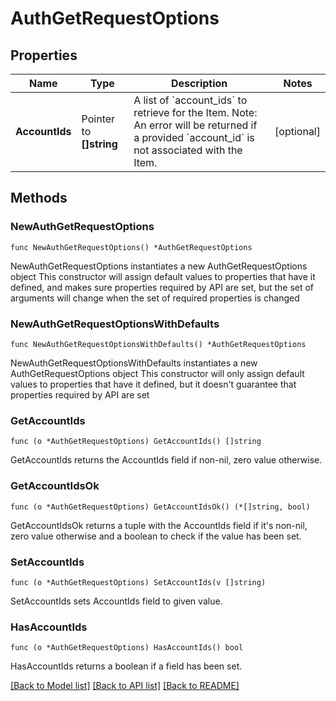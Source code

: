 # AuthGetRequestOptions

## Properties

Name | Type | Description | Notes
------------ | ------------- | ------------- | -------------
**AccountIds** | Pointer to **[]string** | A list of &#x60;account_ids&#x60; to retrieve for the Item. Note: An error will be returned if a provided &#x60;account_id&#x60; is not associated with the Item. | [optional] 

## Methods

### NewAuthGetRequestOptions

`func NewAuthGetRequestOptions() *AuthGetRequestOptions`

NewAuthGetRequestOptions instantiates a new AuthGetRequestOptions object
This constructor will assign default values to properties that have it defined,
and makes sure properties required by API are set, but the set of arguments
will change when the set of required properties is changed

### NewAuthGetRequestOptionsWithDefaults

`func NewAuthGetRequestOptionsWithDefaults() *AuthGetRequestOptions`

NewAuthGetRequestOptionsWithDefaults instantiates a new AuthGetRequestOptions object
This constructor will only assign default values to properties that have it defined,
but it doesn't guarantee that properties required by API are set

### GetAccountIds

`func (o *AuthGetRequestOptions) GetAccountIds() []string`

GetAccountIds returns the AccountIds field if non-nil, zero value otherwise.

### GetAccountIdsOk

`func (o *AuthGetRequestOptions) GetAccountIdsOk() (*[]string, bool)`

GetAccountIdsOk returns a tuple with the AccountIds field if it's non-nil, zero value otherwise
and a boolean to check if the value has been set.

### SetAccountIds

`func (o *AuthGetRequestOptions) SetAccountIds(v []string)`

SetAccountIds sets AccountIds field to given value.

### HasAccountIds

`func (o *AuthGetRequestOptions) HasAccountIds() bool`

HasAccountIds returns a boolean if a field has been set.


[[Back to Model list]](../README.md#documentation-for-models) [[Back to API list]](../README.md#documentation-for-api-endpoints) [[Back to README]](../README.md)


